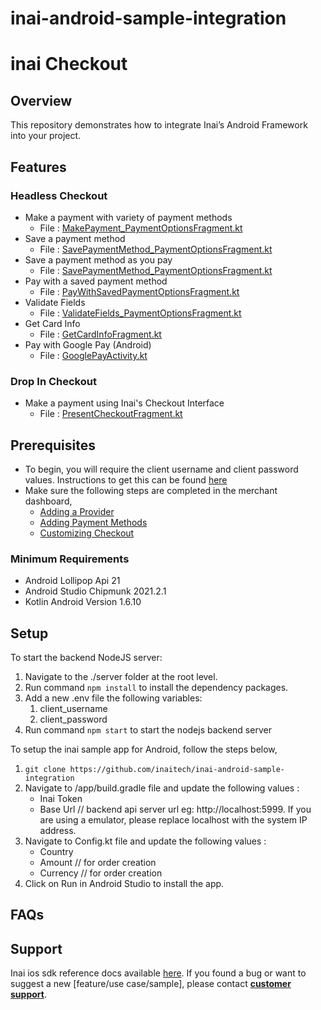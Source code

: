# inai-android-sample-integration
# inai Checkout

## Overview
This repository demonstrates how to integrate Inai’s Android Framework into your project.

## Features
### Headless Checkout
- Make a payment with variety of payment methods
    - File : [MakePayment_PaymentOptionsFragment.kt](https://github.com/inaitech/inai-android-sample-integration/blob/main/app/src/main/java/io/inai/android_sample_integration/headless/make_payment/MakePayment_PaymentOptionsFragment.kt)
- Save a payment method
    - File : [SavePaymentMethod_PaymentOptionsFragment.kt](https://github.com/inaitech/inai-android-sample-integration/blob/main/app/src/main/java/io/inai/android_sample_integration/headless/save_payment_method/SavePaymentMethod_PaymentOptionsFragment.kt)
- Save a payment method as you pay
    - File : [SavePaymentMethod_PaymentOptionsFragment.kt](https://github.com/inaitech/inai-android-sample-integration/blob/main/app/src/main/java/io/inai/android_sample_integration/headless/save_payment_method/SavePaymentMethod_PaymentOptionsFragment.kt)
- Pay with a saved payment method
    - File : [PayWithSavedPaymentOptionsFragment.kt](https://github.com/inaitech/inai-android-sample-integration/blob/main/app/src/main/java/io/inai/android_sample_integration/headless/pay_with_saved_payment_method/PayWithSavedPaymentOptionsFragment.kt)
- Validate Fields
    - File : [ValidateFields_PaymentOptionsFragment.kt](https://github.com/inaitech/inai-android-sample-integration/blob/main/app/src/main/java/io/inai/android_sample_integration/headless/validate_fields/ValidateFields_PaymentOptionsFragment.kt)
- Get Card Info
    - File : [GetCardInfoFragment.kt](https://github.com/inaitech/inai-android-sample-integration/blob/main/app/src/main/java/io/inai/android_sample_integration/headless/get_card_info/GetCardInfoFragment.kt)
- Pay with Google Pay (Android) 
    - File : [GooglePayActivity.kt](https://github.com/inaitech/inai-android-sample-integration/blob/main/app/src/main/java/io/inai/android_sample_integration/google_pay/GooglePayActivity.kt)

### Drop In Checkout
- Make a payment using Inai's Checkout Interface
    - File : [PresentCheckoutFragment.kt](https://github.com/inaitech/inai-android-sample-integration/blob/main/app/src/main/java/io/inai/android_sample_integration/drop_in/PresentCheckoutFragment.kt)

## Prerequisites
- To begin, you will require the client username and client password values. Instructions to get this can be found [here](https://docs.inai.io/docs/getting-started)
- Make sure the following steps are completed in the merchant dashboard,
    - [Adding a Provider](https://docs.inai.io/docs/adding-a-payment-processor)
    - [Adding Payment Methods](https://docs.inai.io/docs/adding-a-payment-method)
    - [Customizing Checkout](https://docs.inai.io/docs/customizing-your-checkout)

### Minimum Requirements
- Android Lollipop Api 21
- Android Studio Chipmunk 2021.2.1
- Kotlin Android Version  1.6.10

## Setup

To start the backend NodeJS server:
1. Navigate to the ./server folder at the root level.
2. Run command `npm install` to install the dependency packages.
3. Add a new .env file the following variables:
    1. client_username
    2. client_password
4. Run command `npm start` to start the nodejs backend server

To setup the inai sample app for Android, follow the steps below,
1. `git clone https://github.com/inaitech/inai-android-sample-integration`
2. Navigate to /app/build.gradle file and update the following values : 
    - Inai Token
    - Base Url   // backend api server url eg: http://localhost:5999. If you are using a emulator, please replace localhost with the system IP address.
3. Navigate to Config.kt file and update the following values :
    - Country
    - Amount      // for order creation
    - Currency    // for order creation
4. Click on Run in Android Studio to install the app.


## FAQs
<TBA>

## Support
Inai ios sdk reference docs available [here](https://docs.inai.io/docs/android).
If you found a bug or want to suggest a new [feature/use case/sample], please contact **[customer support](mailto:support@inai.io)**.